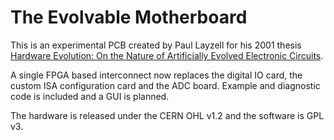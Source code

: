 The Evolvable Motherboard
=========================

This is an experimental PCB created by Paul Layzell for his 2001 thesis [Hardware Evolution: On the Nature of
Artificially Evolved Electronic Circuits](https://github.com/polysome/evolvable_motherboard/blob/master/documentation/Hardware%20Evolution:%20On%20the%20Nature%20of%20Artificially%20Evolved%20Electronic%20Circuits%20%282001%29.pdf). 

A single FPGA based interconnect now replaces the digital IO card, the custom ISA configuration card and the ADC board. Example and diagnostic code is included and a GUI is planned.

The hardware is released under the CERN OHL v1.2 and the software is GPL v3.
